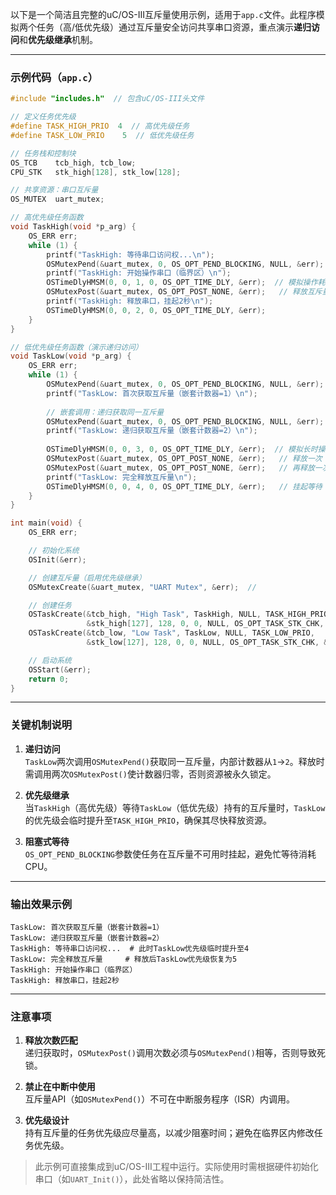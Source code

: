 以下是一个简洁且完整的uC/OS-III互斥量使用示例，适用于`app.c`文件。此程序模拟两个任务（高/低优先级）通过互斥量安全访问共享串口资源，重点演示**递归访问**和**优先级继承**机制。

---

### 示例代码（`app.c`）
```c
#include "includes.h"  // 包含uC/OS-III头文件

// 定义任务优先级
#define TASK_HIGH_PRIO  4  // 高优先级任务
#define TASK_LOW_PRIO    5  // 低优先级任务

// 任务栈和控制块
OS_TCB    tcb_high, tcb_low;
CPU_STK   stk_high[128], stk_low[128];

// 共享资源：串口互斥量
OS_MUTEX  uart_mutex;

// 高优先级任务函数
void TaskHigh(void *p_arg) {
    OS_ERR err;
    while (1) {
        printf("TaskHigh: 等待串口访问权...\n");
        OSMutexPend(&uart_mutex, 0, OS_OPT_PEND_BLOCKING, NULL, &err);  // 请求互斥量
        printf("TaskHigh: 开始操作串口（临界区）\n");
        OSTimeDlyHMSM(0, 0, 1, 0, OS_OPT_TIME_DLY, &err);  // 模拟操作耗时
        OSMutexPost(&uart_mutex, OS_OPT_POST_NONE, &err);   // 释放互斥量
        printf("TaskHigh: 释放串口，挂起2秒\n");
        OSTimeDlyHMSM(0, 0, 2, 0, OS_OPT_TIME_DLY, &err);
    }
}

// 低优先级任务函数（演示递归访问）
void TaskLow(void *p_arg) {
    OS_ERR err;
    while (1) {
        OSMutexPend(&uart_mutex, 0, OS_OPT_PEND_BLOCKING, NULL, &err);  // 首次获取
        printf("TaskLow: 首次获取互斥量（嵌套计数器=1）\n");
        
        // 嵌套调用：递归获取同一互斥量
        OSMutexPend(&uart_mutex, 0, OS_OPT_PEND_BLOCKING, NULL, &err);  // 递归获取
        printf("TaskLow: 递归获取互斥量（嵌套计数器=2）\n");
        
        OSTimeDlyHMSM(0, 0, 3, 0, OS_OPT_TIME_DLY, &err);  // 模拟长时操作
        OSMutexPost(&uart_mutex, OS_OPT_POST_NONE, &err);   // 释放一次（计数器=1）
        OSMutexPost(&uart_mutex, OS_OPT_POST_NONE, &err);   // 再释放一次（计数器=0）
        printf("TaskLow: 完全释放互斥量\n");
        OSTimeDlyHMSM(0, 0, 4, 0, OS_OPT_TIME_DLY, &err);   // 挂起等待
    }
}

int main(void) {
    OS_ERR err;

    // 初始化系统
    OSInit(&err);

    // 创建互斥量（启用优先级继承）
    OSMutexCreate(&uart_mutex, "UART Mutex", &err);  // 

    // 创建任务
    OSTaskCreate(&tcb_high, "High Task", TaskHigh, NULL, TASK_HIGH_PRIO, 
                 &stk_high[127], 128, 0, 0, NULL, OS_OPT_TASK_STK_CHK, &err);
    OSTaskCreate(&tcb_low, "Low Task", TaskLow, NULL, TASK_LOW_PRIO, 
                 &stk_low[127], 128, 0, 0, NULL, OS_OPT_TASK_STK_CHK, &err);

    // 启动系统
    OSStart(&err);
    return 0;
}
```

---

### 关键机制说明
1. **递归访问**  
   `TaskLow`两次调用`OSMutexPend()`获取同一互斥量，内部计数器从`1`→`2`。释放时需调用两次`OSMutexPost()`使计数器归零，否则资源被永久锁定。

2. **优先级继承**  
   当`TaskHigh`（高优先级）等待`TaskLow`（低优先级）持有的互斥量时，`TaskLow`的优先级会临时提升至`TASK_HIGH_PRIO`，确保其尽快释放资源。

3. **阻塞式等待**  
   `OS_OPT_PEND_BLOCKING`参数使任务在互斥量不可用时挂起，避免忙等待消耗CPU。

---

### 输出效果示例
```plaintext
TaskLow: 首次获取互斥量（嵌套计数器=1）
TaskLow: 递归获取互斥量（嵌套计数器=2）
TaskHigh: 等待串口访问权...  # 此时TaskLow优先级临时提升至4
TaskLow: 完全释放互斥量     # 释放后TaskLow优先级恢复为5
TaskHigh: 开始操作串口（临界区）
TaskHigh: 释放串口，挂起2秒
```

---

### 注意事项
1. **释放次数匹配**  
   递归获取时，`OSMutexPost()`调用次数必须与`OSMutexPend()`相等，否则导致死锁。

2. **禁止在中断中使用**  
   互斥量API（如`OSMutexPend()`）不可在中断服务程序（ISR）内调用。

3. **优先级设计**  
   持有互斥量的任务优先级应尽量高，以减少阻塞时间；避免在临界区内修改任务优先级。

> 此示例可直接集成到uC/OS-III工程中运行。实际使用时需根据硬件初始化串口（如`UART_Init()`），此处省略以保持简洁性。